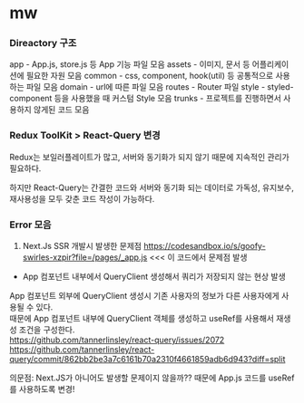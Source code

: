 # mw

### Direactory 구조

app - App.js, store.js 등 App 기능 파일 모음
assets - 이미지, 문서 등 어플리케이션에 필요한 자원 모음
common - css, component, hook(util) 등 공통적으로 사용하는 파일 모음
domain - url에 따른 파일 모음
routes - Router 파일
style - styled-component 등을 사용했을 때 커스텀 Style 모음
trunks - 프로젝트를 진행하면서 사용하지 않게된 코드 모음

### Redux ToolKit > React-Query 변경

Redux는 보일러플레이트가 많고, 서버와 동기화가 되지 않기 때문에 지속적인 관리가 필요하다.

하지만 React-Query는 간결한 코드와 서버와 동기화 되는 데이터로 가독성, 유지보수, 재사용성을 모두 갖춘 코드 작성이 가능하다.

### Error 모음

1. Next.Js SSR 개발시 발생한 문제점
https://codesandbox.io/s/goofy-swirles-xzpir?file=/pages/_app.js <<< 이 코드에서 문제점 발생   
- App 컴포넌트 내부에서 QueryClient 생성해서 쿼리가 저장되지 않는 현상 발생

App 컴포넌트 외부에 QueryClient 생성시 기존 사용자의 정보가 다른 사용자에게 사용될 수 있다.   
때문에 App 컴포넌트 내부에 QueryClient 객체를 생성하고 useRef를 사용해서 재생성 조건을 구성한다.   
https://github.com/tannerlinsley/react-query/issues/2072   
https://github.com/tannerlinsley/react-query/commit/862bb2be3a7c6161b70a2310f4661859adb6d943?diff=split

의문점: Next.JS가 아니어도 발생할 문제이지 않을까?? 때문에 App.js 코드를 useRef를 사용하도록 변경!